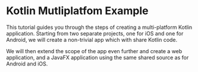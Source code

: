 # Kotlin Mutliplatfom Example

This tutorial guides you through the steps of creating a multi-platform Kotlin application. 
Starting from two separate projects, one for iOS and one for Android, we will create a non-trivial 
app which with share Kotlin code. 

We will then extend the scope of the app even further and create a web application, and a JavaFX 
application using the same shared source as for Android and iOS.
